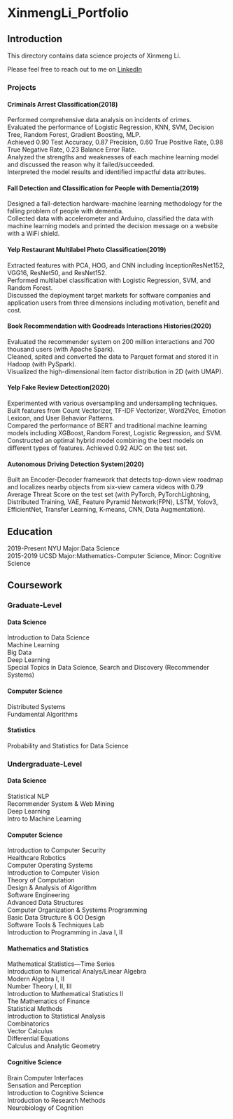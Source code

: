 # XinmengLi_Portfolio

## Introduction
This directory contains data science projects of Xinmeng Li. 

Please feel free to reach out to me on [LinkedIn](https://www.linkedin.com/in/xinmeng-li/)
### Projects
#### Criminals Arrest Classification(2018)
Performed comprehensive data analysis on incidents of crimes.\
Evaluated the performance of Logistic Regression, KNN, SVM, Decision Tree, Random Forest, Gradient Boosting, MLP. \
Achieved 0.90 Test Accuracy, 0.87 Precision, 0.60 True Positive Rate, 0.98 True Negative Rate, 0.23 Balance Error Rate. \
Analyzed the strengths and weaknesses of each machine learning model and discussed the reason why it failed/succeeded.\
Interpreted the model results and identified impactful data attributes. 
#### Fall Detection and Classification for People with Dementia(2019)
Designed a fall-detection hardware-machine learning methodology for the falling problem of people with dementia. \
Collected data with accelerometer and Arduino, classified the data with machine learning models and printed the decision message on a website with a WiFi shield.
#### Yelp Restaurant Multilabel Photo Classification(2019)
Extracted features with PCA, HOG, and CNN including InceptionResNet152, VGG16, ResNet50, and ResNet152.\
Performed multilabel classification with Logistic Regression, SVM, and Random Forest.\
Discussed the deployment target markets for software companies and application users from three dimensions including motivation, benefit and cost.
#### Book Recommendation with Goodreads Interactions Histories(2020)
Evaluated the recommender system on 200 million interactions and 700 thousand users (with Apache Spark).\
Cleaned, spited and converted the data to Parquet format and stored it in Hadoop (with PySpark).\
Visualized the high-dimensional item factor distribution in 2D (with UMAP).
#### Yelp Fake Review Detection(2020)
Experimented with various oversampling and undersampling techniques. \
Built features from Count Vectorizer, TF-IDF Vectorizer, Word2Vec, Emotion Lexicon, and User Behavior Patterns. \
Compared the performance of BERT and traditional machine learning models including XGBoost, Random Forest, Logistic Regression, and SVM. \
Constructed an optimal hybrid model combining the best models on different types of features. Achieved 0.92 AUC on the test set.
#### Autonomous Driving Detection System(2020)
Built an Encoder-Decoder framework that detects top-down view roadmap and localizes nearby objects from six-view camera videos with 0.79 Average Threat Score on the test set (with PyTorch, PyTorchLightning, Distributed Training, VAE, Feature Pyramid Network(FPN), LSTM, Yolov3, EfficientNet, Transfer Learning, K-means, CNN, Data Augmentation).

## Education
2019-Present NYU Major:Data Science\
2015-2019   UCSD Major:Mathematics-Computer Science, Minor: Cognitive Science 

## Coursework
### Graduate-Level
#### Data Science
Introduction to Data Science \
Machine Learning \
Big Data \
Deep Learning \
Special Topics in Data Science, Search and Discovery (Recommender Systems)
#### Computer Science
Distributed Systems\
Fundamental Algorithms
#### Statistics
Probability and Statistics for Data Science
### Undergraduate-Level
#### Data Science
Statistical NLP \
Recommender System & Web Mining \
Deep Learning \
Intro to Machine Learning
#### Computer Science
Introduction to Computer Security \
Healthcare Robotics\
Computer Operating Systems\
Introduction to Computer Vision\
Theory of Computation\
Design & Analysis of Algorithm\
Software Engineering\
Advanced Data Structures\
Computer Organization & Systems Programming\
Basic Data Structure & OO Design\
Software Tools & Techniques Lab\
Introduction to Programming in Java I, II
#### Mathematics and Statistics
Mathematical Statistics—Time Series\
Introduction to Numerical Analys/Linear Algebra\
Modern Algebra I, II\
Number Theory I, II, III\
Introduction to Mathematical Statistics II\
The Mathematics of Finance\
Statistical Methods\
Introduction to Statistical Analysis\
Combinatorics\
Vector Calculus\
Differential Equations\
Calculus and Analytic Geometry
#### Cognitive Science
Brain Computer Interfaces\
Sensation and Perception\
Introduction to Cognitive Science\
Introduction to Research Methods\
Neurobiology of Cognition

